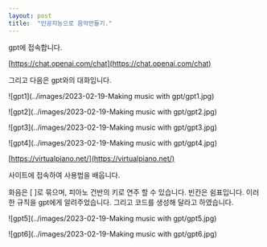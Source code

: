```yaml
---
layout: post
title:  "인공지능으로 음악만들기."
---
```

gpt에 접속합니다.

[https://chat.openai.com/chat](https://chat.openai.com/chat)

그리고 다음은 gpt와의 대화입니다.

![gpt1](../images/2023-02-19-Making music with gpt/gpt1.jpg)

![gpt2](../images/2023-02-19-Making music with gpt/gpt2.jpg)

![gpt3](../images/2023-02-19-Making music with gpt/gpt3.jpg)

![gpt4](../images/2023-02-19-Making music with gpt/gpt4.jpg)



[https://virtualpiano.net/](https://virtualpiano.net/)

사이트에 접속하여 사용법을 배웁니다. 

화음은 [ ]로 묶으며, 피아노 건반의 키로 연주 할 수 있습니다. 빈칸은 쉼표입니다. 이러한 규칙을 gpt에게 알려주었습니다. 그리고 코드를 생성해 달라고 하였습니다.

![gpt5](../images/2023-02-19-Making music with gpt/gpt5.jpg)



![gpt6](../images/2023-02-19-Making music with gpt/gpt6.jpg)



